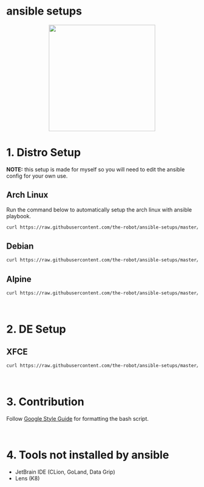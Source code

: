 # ansible setups

<p align="center">
  <img src="https://i.redd.it/yf4j8mde9n341.jpg" width=280 />
</p>
  
# 1. Distro Setup

**NOTE:** this setup is made for myself so you will need to edit the ansible config for your own use.

## Arch Linux

Run the command below to automatically setup the arch linux with ansible playbook.

```sh
curl https://raw.githubusercontent.com/the-robot/ansible-setups/master/scripts/setup-arch.sh | sudo bash -s -- $(whoami)
```

## Debian

```sh
curl https://raw.githubusercontent.com/the-robot/ansible-setups/master/scripts/setup-debian.sh | sudo bash -s -- $(whoami)
```

## Alpine

```sh
curl https://raw.githubusercontent.com/the-robot/ansible-setups/master/scripts/setup-alpine.sh | sudo bash -s -- $(whoami)
```

<br/>

# 2. DE Setup

## XFCE

```sh
curl https://raw.githubusercontent.com/the-robot/ansible-setups/master/scripts/setup-xfce.sh | bash -s -- $(whoami)
```

<br/>

# 3. Contribution

Follow [Google Style Guide](https://google.github.io/styleguide/shellguide.html) for formatting the bash script.

<br/>

# 4. Tools not installed by ansible

- JetBrain IDE (CLion, GoLand, Data Grip)
- Lens (K8)
